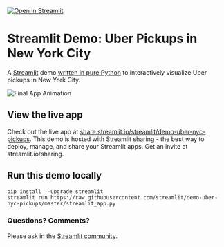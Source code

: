 [![Open in Streamlit](https://static.streamlit.io/badges/streamlit_badge_black_white.svg)](https://share.streamlit.io/streamlit/demo-uber-nyc-pickups/)

# Streamlit Demo: Uber Pickups in New York City
A [Streamlit](https://streamlit.io) demo [written in pure Python](https://github.com/streamlit/demo-uber-nyc-pickups/blob/master/streamlit_app.py) to interactively visualize Uber pickups in New York City.

![Final App Animation](https://github.com/streamlit/streamlit/raw/develop/docs/_static/img/uber_horiz.gif "Final App Animation")

## View the live app
Check out the live app at [share.streamlit.io/streamlit/demo-uber-nyc-pickups](https://share.streamlit.io/streamlit/demo-uber-nyc-pickups). This demo is hosted with Streamlit sharing - the best way to deploy, manage, and share your Streamlit apps. Get an invite at streamlit.io/sharing.

## Run this demo locally
```
pip install --upgrade streamlit
streamlit run https://raw.githubusercontent.com/streamlit/demo-uber-nyc-pickups/master/streamlit_app.py
```

### Questions? Comments?

Please ask in the [Streamlit community](https://discuss.streamlit.io).
